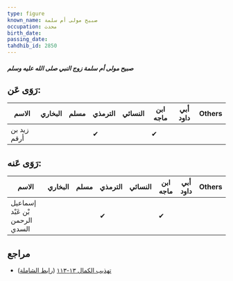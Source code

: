 ```yaml
---
type: figure
known_name: صبيح مولى أم سلمة
occupation: محدث
birth_date:
passing_date:
tahdhib_id: 2850
---
```

##### صبيح مولى أم سلمة زوج النبي صلى الله عليه وسلم

## رَوَى عَن:
| الاسم       | البخاري | مسلم | الترمذي | النسائي | ابن ماجه | أبي داود | Others |
| ----------- | ------- | ---- | ------- | ------- | -------- | -------- | ------ |
| زيد بن أرقم |         |      | ✔       |         | ✔        |          |        |
## رَوَى عَنه:
| الاسم                          | البخاري | مسلم | الترمذي | النسائي | ابن ماجه | أبي داود | Others |
| ------------------------------ | ------- | ---- | ------- | ------- | -------- | -------- | ------ |
| إسماعيل بْن عَبْد الرحمن السدي |         |      | ✔       |         | ✔        |          |        |
## مراجع
- [تهذيب الكمال ١٣-١١٣](obsidian://open?vault=Tahdhib-al-Kamal&file=Figures/٢٨٥٠-صبيح%20مولى%20أم%20سلمة%20زوج%20النبي%20صلى%20الله%20عليه%20وسلم) ([رابط الشاملة](https://shamela.ws/book/3722/6494))